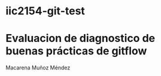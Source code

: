 # iic2154-git-test
# Evaluacion de diagnostico de buenas prácticas de gitflow
Macarena Muñoz Méndez
